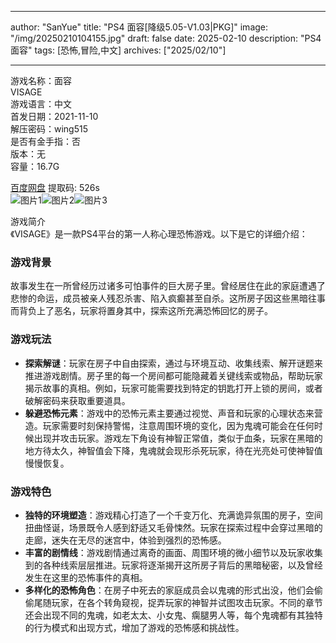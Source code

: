 
---
author: "SanYue"
title: "PS4 面容[降级5.05-V1.03|PKG]"
image: "/img/20250210104155.jpg"
draft: false
date: 2025-02-10
description: "PS4 面容"
tags: [恐怖,冒险,中文]
archives: ["2025/02/10"]

---

游戏名称：面容   
VISAGE    
游戏语言：中文  
首发日期：2021-11-10  
解压密码：wing515  
是否有金手指：否  
版本：无   
容量：16.7G

[百度网盘](https://pan.baidu.com/s/1yI9EzW23uh4AUxChgEzWow) 提取码: 526s  
![图片1](/img/bdcd7c.jpg)![图片2](/img/4690a7.jpg)![图片3](/img/4574f0.jpg)  

游戏简介  
《VISAGE》是一款PS4平台的第一人称心理恐怖游戏。以下是它的详细介绍：

### 游戏背景
故事发生在一所曾经历过诸多可怕事件的巨大房子里。曾经居住在此的家庭遭遇了悲惨的命运，成员被亲人残忍杀害、陷入疯癫甚至自杀。这所房子因这些黑暗往事而背负上了恶名，玩家将置身其中，探索这所充满恐怖回忆的房子。

### 游戏玩法
- **探索解谜**：玩家在房子中自由探索，通过与环境互动、收集线索、解开谜题来推进游戏剧情。房子里的每一个房间都可能隐藏着关键线索或物品，帮助玩家揭示故事的真相。例如，玩家可能需要找到特定的钥匙打开上锁的房间，或者破解密码来获取重要道具。
- **躲避恐怖元素**：游戏中的恐怖元素主要通过视觉、声音和玩家的心理状态来营造。玩家需要时刻保持警惕，注意周围环境的变化，因为鬼魂可能会在任何时候出现并攻击玩家。游戏左下角设有神智正常值，类似于血条，玩家在黑暗的地方待太久，神智值会下降，鬼魂就会现形杀死玩家，待在光亮处可使神智值慢慢恢复。

### 游戏特色
- **独特的环境塑造**：游戏精心打造了一个千变万化、充满诡异氛围的房子，空间扭曲怪诞，场景既令人感到舒适又毛骨悚然。玩家在探索过程中会穿过黑暗的走廊，迷失在无尽的迷宫中，体验到强烈的恐怖感。
- **丰富的剧情线**：游戏剧情通过离奇的画面、周围环境的微小细节以及玩家收集到的各种线索层层推进。玩家将逐渐揭开这所房子背后的黑暗秘密，以及曾经发生在这里的恐怖事件的真相。
- **多样化的恐怖角色**：在房子中死去的家庭成员会以鬼魂的形式出没，他们会偷偷尾随玩家，在各个转角窥视，捉弄玩家的神智并试图攻击玩家。不同的章节还会出现不同的鬼魂，如老太太、小女鬼、瘸腿男人等，每个鬼魂都有其独特的行为模式和出现方式，增加了游戏的恐怖感和挑战性。
